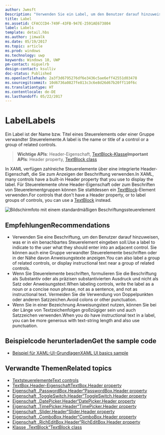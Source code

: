 ```yaml
---
author: Jwmsft
Description: "Verwenden Sie ein Label, um den Benutzer darauf hinzuweisen, was er in ein benachbartes Steuerelement eingeben soll. Sie können auch eine Gruppe verwandter Steuerelemente beschriften oder in der Nähe davon Anweisungstexte anzeigen."
title: Label
ms.assetid: CFACCCD4-749F-43FB-947E-2591AE673804
label: Labels
template: detail.hbs
ms.author: jimwalk
ms.date: 05/19/2017
ms.topic: article
ms.prod: windows
ms.technology: uwp
keywords: Windows 10, UWP
pm-contact: miguelrb
design-contact: ksulliv
doc-status: Published
ms.openlocfilehash: 2a3f3d6795276df6e3436c5ae6eff42551d03478
ms.sourcegitcommit: 10d6736a0827fe813c3c6e8d26d67b20ff110f6c
ms.translationtype: HT
ms.contentlocale: de-DE
ms.lasthandoff: 05/22/2017
---
```

# <a name="labels"></a><span data-ttu-id="6010e-105">Label</span><span class="sxs-lookup"><span data-stu-id="6010e-105">Labels</span></span>

<link rel="stylesheet" href="https://az835927.vo.msecnd.net/sites/uwp/Resources/css/custom.css"> 

<span data-ttu-id="6010e-106">Ein Label ist der Name bzw. Titel eines Steuerelements oder einer Gruppe verwandter Steuerelemente.</span><span class="sxs-lookup"><span data-stu-id="6010e-106">A label is the name or title of a control or a group of related controls.</span></span>

> <span data-ttu-id="6010e-107">**Wichtige APIs**: Header-Eigenschaft, [TextBlock-Klasse](https://msdn.microsoft.com/library/windows/apps/br209652)</span><span class="sxs-lookup"><span data-stu-id="6010e-107">**Important APIs**: Header property, [TextBlock class](https://msdn.microsoft.com/library/windows/apps/br209652)</span></span>

<span data-ttu-id="6010e-108">In XAML verfügen zahlreiche Steuerelemente über eine integrierte Header-Eigenschaft, die Sie zum Anzeigen der Beschriftung verwenden.</span><span class="sxs-lookup"><span data-stu-id="6010e-108">In XAML, many controls have a built-in Header property that you use to display the label.</span></span> <span data-ttu-id="6010e-109">Für Steuerelemente ohne Header-Eigenschaft oder zum Beschriften von Steuerelementgruppen können Sie stattdessen ein [TextBlock](https://msdn.microsoft.com/library/windows/apps/br209652)-Element verwenden.</span><span class="sxs-lookup"><span data-stu-id="6010e-109">For controls that don't have a Header property, or to label groups of controls, you can use a [TextBlock](https://msdn.microsoft.com/library/windows/apps/br209652) instead.</span></span>

![Bildschirmfoto mit einem standardmäßigen Beschriftungssteuerelement](images/label-standard.png)

## <a name="recommendations"></a><span data-ttu-id="6010e-111">Empfehlungen</span><span class="sxs-lookup"><span data-stu-id="6010e-111">Recommendations</span></span>


-   <span data-ttu-id="6010e-112">Verwenden Sie eine Beschriftung, um den Benutzer darauf hinzuweisen, was er in ein benachbartes Steuerelement eingeben soll.</span><span class="sxs-lookup"><span data-stu-id="6010e-112">Use a label to indicate to the user what they should enter into an adjacent control.</span></span> <span data-ttu-id="6010e-113">Sie können auch eine Gruppe verwandter Steuerelemente beschriften oder in der Nähe davon Anweisungstexte anzeigen.</span><span class="sxs-lookup"><span data-stu-id="6010e-113">You can also label a group of related controls, or display instructional text near a group of related controls.</span></span>
-   <span data-ttu-id="6010e-114">Wenn Sie Steuerelemente beschriften, formulieren Sie die Beschriftung als Substantiv oder als präzisen substantivierten Ausdruck und nicht als Satz oder Anweisungstext.</span><span class="sxs-lookup"><span data-stu-id="6010e-114">When labeling controls, write the label as a noun or a concise noun phrase, not as a sentence, and not as instructional text.</span></span> <span data-ttu-id="6010e-115">Vermeiden Sie die Verwendung von Doppelpunkten oder anderen Satzzeichen.</span><span class="sxs-lookup"><span data-stu-id="6010e-115">Avoid colons or other punctuation.</span></span>
-   <span data-ttu-id="6010e-116">Wenn Sie in einer Bezeichnung Anweisungstext nutzen, können Sie bei der Länge von Textzeichenfolgen großzügiger sein und auch Satzzeichen verwenden.</span><span class="sxs-lookup"><span data-stu-id="6010e-116">When you do have instructional text in a label, you can be more generous with text-string length and also use punctuation.</span></span>


## <a name="get-the-sample-code"></a><span data-ttu-id="6010e-117">Beispielcode herunterladen</span><span class="sxs-lookup"><span data-stu-id="6010e-117">Get the sample code</span></span>
* [<span data-ttu-id="6010e-118">Beispiel für XAML-UI-Grundlagen</span><span class="sxs-lookup"><span data-stu-id="6010e-118">XAML UI basics sample</span></span>](https://github.com/Microsoft/Windows-universal-samples/blob/master/Samples/XamlUIBasics)

## <a name="related-topics"></a><span data-ttu-id="6010e-119">Verwandte Themen</span><span class="sxs-lookup"><span data-stu-id="6010e-119">Related topics</span></span>
* [<span data-ttu-id="6010e-120">Textsteuerelemente</span><span class="sxs-lookup"><span data-stu-id="6010e-120">Text controls</span></span>](text-controls.md)
* [<span data-ttu-id="6010e-121">TextBox.Header-Eigenschaft</span><span class="sxs-lookup"><span data-stu-id="6010e-121">TextBox.Header property</span></span>](https://msdn.microsoft.com/library/windows/apps/dn252861)
* [<span data-ttu-id="6010e-122">Eigenschaft „PasswordBox.Header“</span><span class="sxs-lookup"><span data-stu-id="6010e-122">PasswordBox.Header property</span></span>](https://msdn.microsoft.com/library/windows/apps/dn299051)
* [<span data-ttu-id="6010e-123">Eigenschaft „ToggleSwitch.Header“</span><span class="sxs-lookup"><span data-stu-id="6010e-123">ToggleSwitch.Header property</span></span>](https://msdn.microsoft.com/library/windows/apps/br209713)
* [<span data-ttu-id="6010e-124">Eigenschaft „DatePicker.Header“</span><span class="sxs-lookup"><span data-stu-id="6010e-124">DatePicker.Header property</span></span>](https://msdn.microsoft.com/library/windows/apps/dn279460)
* [<span data-ttu-id="6010e-125">Eigenschaft „TimePicker.Header“</span><span class="sxs-lookup"><span data-stu-id="6010e-125">TimePicker.Header property</span></span>](https://msdn.microsoft.com/library/windows/apps/dn299286)
* [<span data-ttu-id="6010e-126">Eigenschaft „Slider.Header“</span><span class="sxs-lookup"><span data-stu-id="6010e-126">Slider.Header property</span></span>](https://msdn.microsoft.com/library/windows/apps/dn252829)
* [<span data-ttu-id="6010e-127">Eigenschaft „ComboBox.Header“</span><span class="sxs-lookup"><span data-stu-id="6010e-127">ComboBox.Header property</span></span>](https://msdn.microsoft.com/library/windows/apps/dn279416)
* [<span data-ttu-id="6010e-128">Eigenschaft „RichEditBox.Header“</span><span class="sxs-lookup"><span data-stu-id="6010e-128">RichEditBox.Header property</span></span>](https://msdn.microsoft.com/library/windows/apps/dn252726)
* [<span data-ttu-id="6010e-129">Klasse „TextBlock“</span><span class="sxs-lookup"><span data-stu-id="6010e-129">TextBlock class</span></span>](https://msdn.microsoft.com/library/windows/apps/br209652)

 

 





